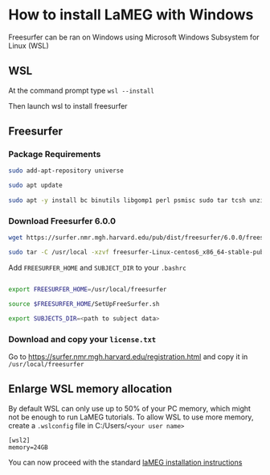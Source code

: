 # How to install LaMEG with Windows

Freesurfer can be ran on Windows using Microsoft Windows Subsystem for Linux (WSL) 

## WSL
At the command prompt type
`wsl --install`

Then launch wsl to install freesurfer

## Freesurfer
### Package Requirements
```bash
sudo add-apt-repository universe

sudo apt update
 
sudo apt -y install bc binutils libgomp1 perl psmisc sudo tar tcsh unzip uuid-dev vim-common libjpeg62-dev libxt6 libxt6-dev

```

### Download Freesurfer 6.0.0
```bash
wget https://surfer.nmr.mgh.harvard.edu/pub/dist/freesurfer/6.0.0/freesurfer-Linux-centos6_x86_64-stable-pub-v6.0.0.tar.gz

sudo tar -C /usr/local -xzvf freesurfer-Linux-centos6_x86_64-stable-pub-v6.0.0.tar.gz


```

Add ``FREESURFER_HOME`` and ``SUBJECT_DIR`` to your `.bashrc`

```bash

export FREESURFER_HOME=/usr/local/freesurfer

source $FREESURFER_HOME/SetUpFreeSurfer.sh

export SUBJECTS_DIR=<path to subject data>

```

### Download and copy your `license.txt`
Go to <https://surfer.nmr.mgh.harvard.edu/registration.html> and copy it in `/usr/local/freesurfer`

## Enlarge WSL memory allocation
By default WSL can only use up to 50% of your PC memory, which might not be enough to run LaMEG tutorials.
To allow WSL to use more memory, create a `.wslconfig` file in C:/Users/``<your user name>``

```
[wsl2]
memory=24GB

```

You can now proceed with the standard [laMEG installation instructions](https://github.com/danclab/laMEG/blob/main/README.rst)
